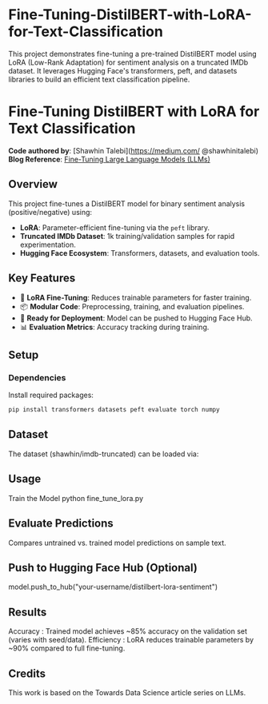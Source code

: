 # Fine-Tuning-DistilBERT-with-LoRA-for-Text-Classification
This project demonstrates fine-tuning a pre-trained DistilBERT model using LoRA (Low-Rank Adaptation) for sentiment analysis on a truncated IMDb dataset. It leverages Hugging Face's transformers, peft, and datasets libraries to build an efficient text classification pipeline.


# Fine-Tuning DistilBERT with LoRA for Text Classification  
**Code authored by**: [Shawhin Talebi](https://medium.com/ @shawhinitalebi)  
**Blog Reference**: [Fine-Tuning Large Language Models (LLMs)](https://medium.com/towards-data-science/fine-tuning-large-language-models-llms-23473d763b91 )  

## Overview  
This project fine-tunes a DistilBERT model for binary sentiment analysis (positive/negative) using:  
- **LoRA**: Parameter-efficient fine-tuning via the `peft` library.  
- **Truncated IMDb Dataset**: 1k training/validation samples for rapid experimentation.  
- **Hugging Face Ecosystem**: Transformers, datasets, and evaluation tools.  

## Key Features  
- 🧠 **LoRA Fine-Tuning**: Reduces trainable parameters for faster training.  
- 📦 **Modular Code**: Preprocessing, training, and evaluation pipelines.  
- 🚀 **Ready for Deployment**: Model can be pushed to Hugging Face Hub.  
- 📊 **Evaluation Metrics**: Accuracy tracking during training.  

## Setup  
### Dependencies  
Install required packages:  
```bash  
pip install transformers datasets peft evaluate torch numpy
````

## Dataset
The dataset (shawhin/imdb-truncated) can be loaded via:


## Usage
Train the Model 
python fine_tune_lora.py 


## Evaluate Predictions
Compares untrained vs. trained model predictions on sample text.

## Push to Hugging Face Hub (Optional) 
model.push_to_hub("your-username/distilbert-lora-sentiment")  


## Results
Accuracy : Trained model achieves ~85% accuracy on the validation set (varies with seed/data).
Efficiency : LoRA reduces trainable parameters by ~90% compared to full fine-tuning.

## Credits
This work is based on the Towards Data Science article series on LLMs.




